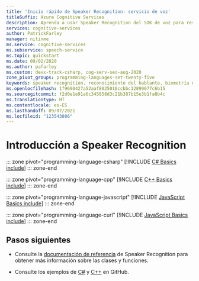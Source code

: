 ```yaml
---
title: 'Inicio rápido de Speaker Recognition: servicio de voz'
titleSuffix: Azure Cognitive Services
description: Aprenda a usar Speaker Recognition del SDK de voz para responder a la pregunta "¿quién habla?". En este inicio rápido, obtendrá información sobre los patrones de diseño que se usan con más frecuencia para trabajar con la identificación y verificación del hablante, que usan la biometría de voz para identificar voces únicas.
services: cognitive-services
author: PatrickFarley
manager: nitinme
ms.service: cognitive-services
ms.subservice: speech-service
ms.topic: quickstart
ms.date: 09/02/2020
ms.author: pafarley
ms.custom: devx-track-csharp, cog-serv-seo-aug-2020
zone_pivot_groups: programming-languages-set-twenty-five
keywords: speaker recognition, reconocimiento del hablante, biometría de voz
ms.openlocfilehash: 1f9690427a52aaf8025010ccbbc12899077c6b15
ms.sourcegitcommit: f2d0e1e91a6c345858d3c21b387b15e3b1fa8b4c
ms.translationtype: HT
ms.contentlocale: es-ES
ms.lasthandoff: 09/07/2021
ms.locfileid: "123543806"
---
```

# <a name="get-started-with-speaker-recognition"></a>Introducción a Speaker Recognition

::: zone pivot="programming-language-csharp"
[!INCLUDE [C# Basics include](includes/how-to/speaker-recognition-basics/speaker-recognition-basics-csharp.md)]
::: zone-end

::: zone pivot="programming-language-cpp"
[!INCLUDE [C++ Basics include](includes/how-to/speaker-recognition-basics/speaker-recognition-basics-cpp.md)]
::: zone-end

::: zone pivot="programming-language-javascript"
[!INCLUDE [JavaScript Basics include](includes/how-to/speaker-recognition-basics/speaker-recognition-basics-javascript.md)]
::: zone-end

::: zone pivot="programming-language-curl"
[!INCLUDE [JavaScript Basics include](includes/how-to/speaker-recognition-basics/speaker-recognition-basics-curl.md)]
::: zone-end

## <a name="next-steps"></a>Pasos siguientes

* Consulte la [documentación de referencia](/rest/api/speakerrecognition/) de Speaker Recognition para obtener más información sobre las clases y funciones.

* Consulte los ejemplos de [C#](https://github.com/Azure-Samples/cognitive-services-speech-sdk/tree/master/quickstart/csharp/dotnet/speaker-recognition) y [C++](https://github.com/Azure-Samples/cognitive-services-speech-sdk/tree/master/quickstart/cpp/windows/speaker-recognition) en GitHub.